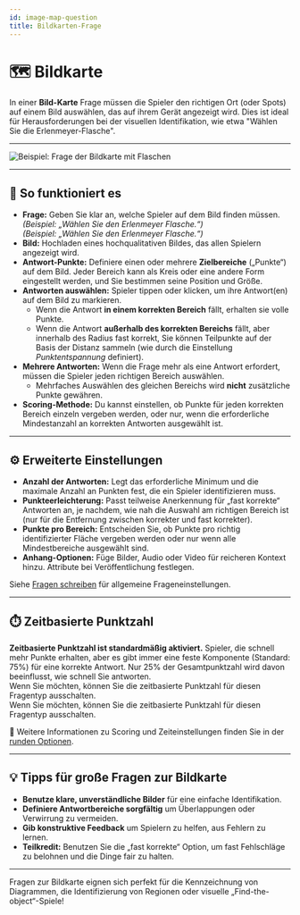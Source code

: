 ```yaml
---
id: image-map-question
title: Bildkarten-Frage
---
```


# 🗺️ Bildkarte

In einer **Bild-Karte** Frage müssen die Spieler den richtigen Ort (oder Spots) auf einem Bild auswählen, das auf ihrem Gerät angezeigt wird. Dies ist ideal für Herausforderungen bei der visuellen Identifikation, wie etwa "Wählen Sie die Erlenmeyer-Flasche".

---

![Beispiel: Frage der Bildkarte mit Flaschen](/images/question-modes/image-map/image-map-example.png)

---

## 📝 So funktioniert es

- **Frage:** Geben Sie klar an, welche Spieler auf dem Bild finden müssen.\
  _(Beispiel: „Wählen Sie den Erlenmeyer Flasche.“)_\
  _(Beispiel: „Wählen Sie den Erlenmeyer Flasche.“)_
- **Bild:** Hochladen eines hochqualitativen Bildes, das allen Spielern angezeigt wird.
- **Antwort-Punkte:** Definiere einen oder mehrere **Zielbereiche** („Punkte“) auf dem Bild. Jeder Bereich kann als Kreis oder eine andere Form eingestellt werden, und Sie bestimmen seine Position und Größe.
- **Antworten auswählen:** Spieler tippen oder klicken, um ihre Antwort(en) auf dem Bild zu markieren.
  - Wenn die Antwort **in einem korrekten Bereich** fällt, erhalten sie volle Punkte.
  - Wenn die Antwort **außerhalb des korrekten Bereichs** fällt, aber innerhalb des Radius fast korrekt, Sie können Teilpunkte auf der Basis der Distanz sammeln (wie durch die Einstellung _Punktentspannung_ definiert).
- **Mehrere Antworten:** Wenn die Frage mehr als eine Antwort erfordert, müssen die Spieler jeden richtigen Bereich auswählen.
  - Mehrfaches Auswählen des gleichen Bereichs wird **nicht** zusätzliche Punkte gewähren.
- **Scoring-Methode:** Du kannst einstellen, ob Punkte für jeden korrekten Bereich einzeln vergeben werden, oder nur, wenn die erforderliche Mindestanzahl an korrekten Antworten ausgewählt ist.

---

## ⚙️ Erweiterte Einstellungen

- **Anzahl der Antworten:** Legt das erforderliche Minimum und die maximale Anzahl an Punkten fest, die ein Spieler identifizieren muss.
- **Punkteerleichterung:** Passt teilweise Anerkennung für „fast korrekte“ Antworten an, je nachdem, wie nah die Auswahl am richtigen Bereich ist (nur für die Entfernung zwischen korrekter und fast korrekter).
- **Punkte pro Bereich:** Entscheiden Sie, ob Punkte pro richtig identifizierter Fläche vergeben werden oder nur wenn alle Mindestbereiche ausgewählt sind.
- **Anhang-Optionen:** Füge Bilder, Audio oder Video für reicheren Kontext hinzu. Attribute bei Veröffentlichung festlegen.

Siehe [Fragen schreiben](../editor/005-writing-questions.md) für allgemeine Frageneinstellungen.

---

## ⏱️ Zeitbasierte Punktzahl

**Zeitbasierte Punktzahl ist standardmäßig aktiviert.** Spieler, die schnell mehr Punkte erhalten, aber es gibt immer eine feste Komponente (Standard: 75%) für eine korrekte Antwort. Nur 25% der Gesamtpunktzahl wird davon beeinflusst, wie schnell Sie antworten.\
Wenn Sie möchten, können Sie die zeitbasierte Punktzahl für diesen Fragentyp ausschalten.\
Wenn Sie möchten, können Sie die zeitbasierte Punktzahl für diesen Fragentyp ausschalten.

📘 Weitere Informationen zu Scoring und Zeiteinstellungen finden Sie in der [runden Optionen](../editor/008-round-options.md#scoring).

---

## 💡 Tipps für große Fragen zur Bildkarte

- **Benutze klare, unverständliche Bilder** für eine einfache Identifikation.
- **Definiere Antwortbereiche sorgfältig** um Überlappungen oder Verwirrung zu vermeiden.
- **Gib konstruktive Feedback** um Spielern zu helfen, aus Fehlern zu lernen.
- **Teilkredit:** Benutzen Sie die „fast korrekte“ Option, um fast Fehlschläge zu belohnen und die Dinge fair zu halten.

---

Fragen zur Bildkarte eignen sich perfekt für die Kennzeichnung von Diagrammen, die Identifizierung von Regionen oder visuelle „Find-the-object“-Spiele!
